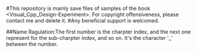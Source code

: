 #This repository is mainly save files of samples of the book <Visual_Cpp_Design-Experiment>. For copyright offensiveness, please contact me and delete it.
#Any beneficial support is welcomed.

##Name Ragulation:The first number is the charpter index, and the next one represent for the sub-charpter index, and so on. It's the character '_' between the number.
